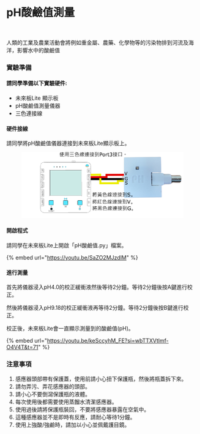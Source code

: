 # pH酸鹼值測量

<figure><img src="https://files.gitbook.com/v0/b/gitbook-x-prod.appspot.com/o/spaces%2F6uJvpXC43onNIIwhMlWo%2Fuploads%2FGyPNdp0KfxcB7sXjSU86%2Fimage.png?alt=media&#x26;token=e59432f7-bf84-41bd-a4ee-47b167b93876" alt=""><figcaption></figcaption></figure>

人類的工業及農業活動會將例如重金屬、農藥、化學物等的污染物排到河流及海洋，影響水中的酸鹼值

### 實驗準備

#### 請同學準備以下實驗硬件:

* 未來板Lite 顯示板
* pH酸鹼值測量儀器
* 三色連接線

#### 硬件接線

請同學將pH酸鹼值儀器連接到未來板Lite顯示板上。

<figure><img src="../../.gitbook/assets/ph_wiring.png" alt=""><figcaption></figcaption></figure>

#### 開啟程式

請同學在未來板Lite上開啟「pH酸鹼值.py」檔案。

{% embed url="https://youtu.be/SaZO2MJzdlM" %}

#### 進行測量

首先將儀器浸入pH4.0的校正緩衝液然後等待2分鐘。等待2分鐘後按A鍵進行校正。

然後將儀器浸入pH9.18的校正緩衝液再等待2分鐘。等待2分鐘後按B鍵進行校正。

校正後，未來板Lite會一直顯示測量到的酸鹼值(pH)。

{% embed url="https://youtu.be/keSccyhM_FE?si=wbTTXVtlmf-O4V4T&t=71" %}

### 注意事項

1. 感應器頭部帶有保護蓋，使用前請小心扭下保護瓶，然後將瓶蓋拆下來。
2. 請勿弄污、弄花感應器的頭部。
3. 請小心不要倒瀉保護瓶的液體。
4. 每次使用後都需要使用蒸餾水清潔感應器。
5. 使用過後請將保護瓶裝回，不要將感應器暴露在空氣中。
6. 這種感應器並不是即時有反應，請耐心等待1分鐘。
7. 使用上強酸/強鹼時，請加以小心並佩戴護目鏡。
